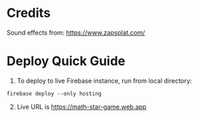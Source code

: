 # Credits
Sound effects from: https://www.zapsplat.com/

# Deploy Quick Guide

1. To deploy to live Firebase instance, run from local directory:

`firebase deploy --only hosting`

2. Live URL is https://math-star-game.web.app